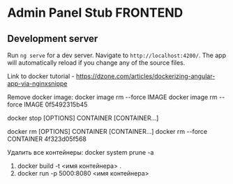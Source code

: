 # Admin Panel Stub FRONTEND

## Development server

Run `ng serve` for a dev server. Navigate to `http://localhost:4200/`. The app will automatically reload if you change any of the source files.


Link to docker tutorial - https://dzone.com/articles/dockerizing-angular-app-via-nginxsnippe

Remove docker image: docker image rm --force IMAGE <hash container>
docker image rm --force IMAGE 0f5492315b45 

docker stop [OPTIONS] CONTAINER [CONTAINER...]

docker rm [OPTIONS] CONTAINER [CONTAINER...]
docker rm --force CONTAINER 4f323d05f568

Удалить все контейнеры: docker system prune -a 

1) docker build -t <имя контейнера> .
2) docker run -p 5000:8080 <имя контейнера>

